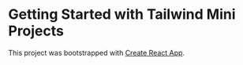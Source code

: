 # Getting Started with Tailwind Mini Projects

This project was bootstrapped with [Create React App](https://github.com/facebook/create-react-app).

